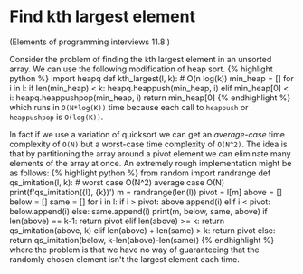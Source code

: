 # Find kth largest element

(Elements of programming interviews 11.8.)

Consider the problem of finding the `k`th largest element in an unsorted array.
We can use the following modification of heap sort.
{% highlight python %}
import heapq
def kth_largest(l, k): # O(n log(k))
    min_heap = []
    for i in l:
        if len(min_heap) < k:
            heapq.heappush(min_heap, i)
        elif min_heap[0] < i:
            heapq.heappushpop(min_heap, i)
    return min_heap[0]
{% endhighlight %}
which runs in `O(N*log(K))` time because each call to `heappush` or `heappushpop` is `O(log(K))`.

In fact if we use a variation of quicksort we can get an *average-case* time complexity of `O(N)` but a worst-case time complexity of `O(N^2)`.
The idea is that by partitioning the array around a pivot element we can eliminate many elements of the array at once.
An extremely rough implementation might be as follows:
{% highlight python %}
from random import randrange
def qs_imitation(l, k): # worst case O(N^2) average case O(N)
    print(f'qs_imitation({l}, {k})')
    m = randrange(len(l))
    pivot = l[m]
    above = []
    below = []
    same = []
    for i in l:
        if i > pivot:
            above.append(i)
        elif i < pivot:
            below.append(i)
        else:
            same.append(i)
    print(m, below, same, above)
    if len(above) == k-1:
        return pivot
    elif len(above) >= k:
        return qs_imitation(above, k)
    elif len(above) + len(same) > k:
        return pivot
    else:
        return qs_imitation(below, k-len(above)-len(same))
{% endhighlight %}
where the problem is that we have no way of guaranteeing that the randomly chosen element isn't the largest element each time.